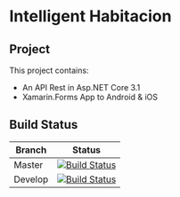 # Intelligent Habitacion

## Project

This project contains:

- An API Rest in Asp.NET Core 3.1
- Xamarin.Forms App to Android & iOS

## Build Status

| Branch | Status |
|----------|----------|
| Master | [![Build Status](https://dev.azure.com/welissonarleyvs/IntelligentHabitacion/_apis/build/status/PipelineBuild/welissonArley.IntelligentHabitacion?branchName=master)](https://dev.azure.com/welissonarleyvs/IntelligentHabitacion/_build?definitionId=14&_a=summary) |
| Develop | [![Build Status](https://dev.azure.com/welissonarleyvs/IntelligentHabitacion/_apis/build/status/PipelineBuild/welissonArley.IntelligentHabitacion?branchName=develop)](https://dev.azure.com/welissonarleyvs/IntelligentHabitacion/_build?definitionId=14&_a=summary) |